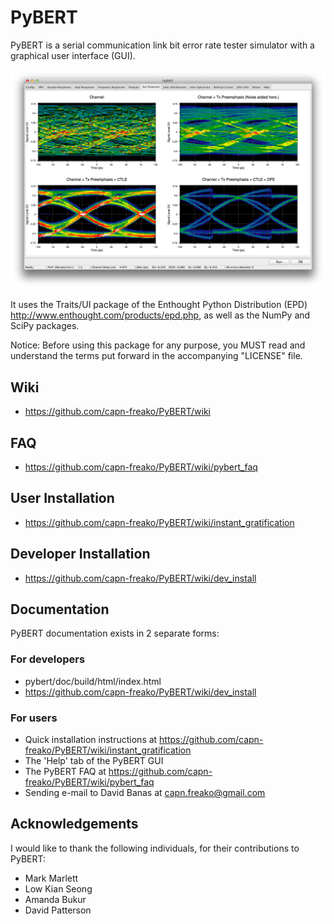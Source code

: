 # PyBERT

PyBERT is a serial communication link bit error rate tester simulator with a graphical user interface (GUI).

![screenshot](/docs/screen_shot.png)

It uses the Traits/UI package of the Enthought Python Distribution (EPD) <http://www.enthought.com/products/epd.php>,
as well as the NumPy and SciPy packages.

Notice: Before using this package for any purpose, you MUST read and understand the terms put forward in the accompanying "LICENSE" file.

## Wiki

- <https://github.com/capn-freako/PyBERT/wiki>

## FAQ

- <https://github.com/capn-freako/PyBERT/wiki/pybert_faq>

## User Installation

- <https://github.com/capn-freako/PyBERT/wiki/instant_gratification>

## Developer Installation

- <https://github.com/capn-freako/PyBERT/wiki/dev_install>

## Documentation

PyBERT documentation exists in 2 separate forms:

### For developers

- pybert/doc/build/html/index.html
- <https://github.com/capn-freako/PyBERT/wiki/dev_install>

### For users

- Quick installation instructions at <https://github.com/capn-freako/PyBERT/wiki/instant_gratification>
- The 'Help' tab of the PyBERT GUI
- The PyBERT FAQ at <https://github.com/capn-freako/PyBERT/wiki/pybert_faq>
- Sending e-mail to David Banas at <capn.freako@gmail.com>

## Acknowledgements

I would like to thank the following individuals, for their contributions to PyBERT:

- Mark Marlett
- Low Kian Seong
- Amanda Bukur
- David Patterson

